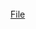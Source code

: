 <br>
<script>
  $(function(){
      $(".element3").typed({
        strings: ["Through much work our analysts were able to identify a file from a encrypted HDD. This file contains the key to break the encryption."],
        typeSpeed: 40
      });
  });
</script>
<div class="element3"></div>
<a href='./h24fk/play_me'>File</a>